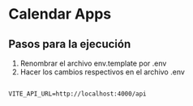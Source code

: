 

# Calendar Apps



## Pasos para la ejecución

1. Renombrar el archivo env.template por .env
2. Hacer los cambios respectivos en el archivo .env

```

VITE_API_URL=http://localhost:4000/api

```